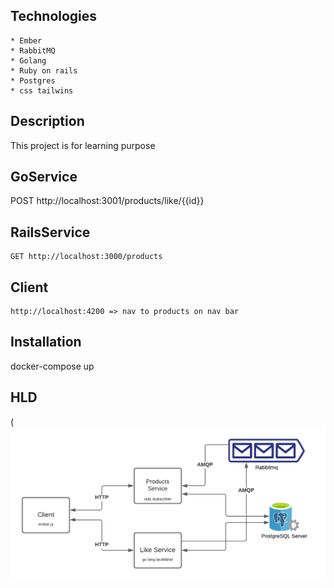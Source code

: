 ## Technologies
    * Ember 
    * RabbitMQ
    * Golang
    * Ruby on rails 
    * Postgres
    * css tailwins

## Description
This project is for learning purpose
## GoService
   POST http://localhost:3001/products/like/{{id}}
## RailsService
    GET http://localhost:3000/products
## Client
    http://localhost:4200 => nav to products on nav bar
## Installation
docker-compose up
## HLD
(![alt text](https://github.com/asafjonathan/course/blob/main/hld.png?raw=true)
